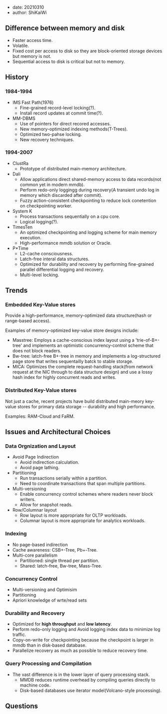 - date: 20210310 
- author: ShiKaiWi

## Difference between memory and disk
- Faster access time.
- Volatile.
- Fixed cost per access to disk so they are block-oriented storage devices but memory is not.
- Sequential access to disk is critical but not to memory.

## History
### 1984-1994
- IMS Fast Path(1976)
    - Fine-grained record-level locking(?).
    - Install record updates at commit time(?).
- MM-DBMS
    - Use of pointers for direct recored accesses.
    - New memory-optimized indexing methods(T-Trees).
    - Optimized two-pahse locking.
    - New recovery techniques.

### 1994-2007
- ClustRa
    - Prototype of distributed main-memory architecture.
- Dali
    - Allow applications direct shared-memory access to data records(not common yet in modern mmdb).
    - Perform redo-only loggingg during recovery(A transient undo log in memory which discarded after commit).
    - Fuzzy action-consistent checkpointing to reduce lock conetention on checkpointing worker.
- System K
    - Process transactions sequentially on a cpu core.
    - Logical logging(?).
- TimesTen
    - An optimized checkpointing and logging scheme for main memory execution.
    - High-performance mmdb solution or Oracle.
- P*Time
    - L2-cache consciousness.
    - Latch-free interal data structures.
    - Optimized for durability and recovery by performing fine-grained parallel differential logging and recovery.
    - Multi-level locking.

## Trends
### Embedded Key-Value stores
Provide a high-performance, memory-optimized data structure(hash or range-based access).

Examples of memory-optimized key-value store designs include:
- Masstree: Employs a cache-conscious index layout using a 'trie-of-B+-tree' and implements an optimistic concurrency-control scheme that does not block readers.
- Bw-tree: latch-free B+-tree in memory and implements a log-structured page store that writes sequentailly batck to stable storage.
- MICA: Optimizes the complete request-handling stack(from network request at the NIC through to data structure design) and use a lossy hash index for highly concurrent reads and writes.

### Distributed Key-Value stores
Not just a cache, recent projects have build distributed main-meory key-value stores for primary data storage -- durability and high performance.

Examples: RAM-Cloud and FaRM.

## Issues and Architectural Choices
### Data Orgnization and Layout
- Avoid Page Indirection
    - Avoid indirection calculation.
    - Avoid page lathing.
- Partitioning
    - Run transactions serially within a partition.
    - Need to coordinate transactions that span multiple partitions.
- Multi-versioning
    - Enable concurrency control schemes where readers never block writers.
    - Allow for snapshot reads.
- Row/Columnar layout
    - Row layout is more appropriate for OLTP workloads.
    - Columnar layout is more appropriate for analytics workloads.

### Indexing
- No page-based indirection
- Cache awareness: CSB+-Tree, Pb+-Tree.
- Multi-core parallelism
    - Partitioned: single thread per partition.
    - Shared: latch-free, Bw-tree, Mass-Tree.

### Concurrency Control
- Multi-versioning and Optimisim
- Partitioning
- Apriori knowledge of wrte/read sets

### Durability and Recovery
- Optimized for **high throughput** and **low latency**.
- Perform redo-only logging and Avoid logging index data to minimize log traffic.
- Copy-on-write for checkpointing because the checkpoint is larger in mmdb than in disk-based database.
- Parallelize recovery as much as possible to reduce recovery time.

### Query Processing and Compilation
- The vast difference is in the lower layer of query processing stack.
    - MMDB reduces runtime overhead by compiling queries directly to machine code.
    - Disk-based databases use iterator model(Volcano-style processing).

## Questions
